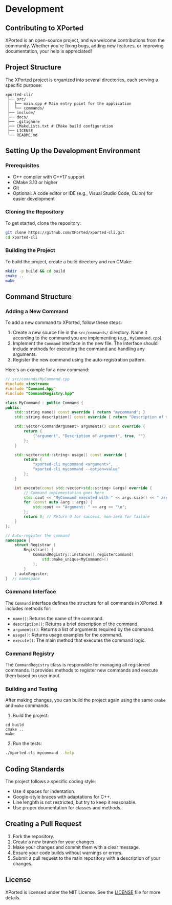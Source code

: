 # Development

## Contributing to XPorted
XPorted is an open-source project, and we welcome contributions from the community. Whether you're fixing bugs, adding new features, or improving documentation, your help is appreciated!

## Project Structure
The XPorted project is organized into several directories, each serving a specific purpose:

```
xported-cli/
 ├── src/
 │ 	├── main.cpp # Main entry point for the application
 │ 	└── commands/
 ├── include/
 ├── docs/
 ├── .gitignore
 ├── CMakeLists.txt # CMake build configuration
 ├── LICENSE
 └── README.md
```

## Setting Up the Development Environment
### Prerequisites
- C++ compiler with C++17 support
- CMake 3.10 or higher
- Git
- Optional: A code editor or IDE (e.g., Visual Studio Code, CLion) for easier development
### Cloning the Repository
To get started, clone the repository:

```bash
git clone https://github.com/XPorted/xported-cli.git
cd xported-cli
```
### Building the Project
To build the project, create a build directory and run CMake:

```bash
mkdir -p build && cd build
cmake ..
make
```

## Command Structure
### Adding a New Command
To add a new command to XPorted, follow these steps:
1. Create a new source file in the `src/commands/` directory. Name it according to the command you are implementing (e.g., `MyCommand.cpp`).
2. Implement the `Command` interface in the new file. The interface should include methods for executing the command and handling any arguments.
3. Register the new command using the auto-registration pattern.

Here's an example for a new command:

```cpp
// src/comands/MyCommand.cpp
#include <iostream>
#include "Command.hpp"
#include "CommandRegistry.hpp"

class MyCommand : public Command {
public:
	std::string name() const override { return "mycommand"; }
	std::string description() const override { return "Description of my command"; }

	std::vector<CommandArgument> arguments() const override {
		return {
			{"argument", "Description of argument", true, ""}
		};
	}

	std::vector<std::string> usage() const override {
		return {
			"xported-cli mycommand <argument>",
			"xported-cli mycommand --option=value"
		};
	}

	int execute(const std::vector<std::string> &args) override {
		// Command implementation goes here
		std::cout << "MyCommand executed with " << args.size() << " arguments\n";
		for (const auto &arg : args) {
			std::cout << "Argument: " << arg << "\n";
		};
		return 0; // Return 0 for success, non-zero for failure
	}
};

// Auto-register the command
namespace {
	struct Registrar {
		Registrar() {
			CommandRegistry::instance().registerCommand(
				std::make_unique<MyCommand>()
			);
		}
	} autoRegister;
}  // namespace
```
### Command Interface
The `Command` interface defines the structure for all commands in XPorted. It includes methods for:
- `name()`: Returns the name of the command.
- `description()`: Returns a brief description of the command.
- `arguments()`: Returns a list of arguments required by the command.
- `usage()`: Returns usage examples for the command.
- `execute()`: The main method that executes the command logic.
### Command Registry
The `CommandRegistry` class is responsible for managing all registered commands. It provides methods to register new commands and execute them based on user input.
### Building and Testing
After making changes, you can build the project again using the same `cmake` and `make` commands.
1. Build the project:
```
cd build
cmake ..
make
```
2. Run the tests:
```bash
./xported-cli mycommand --help
```

## Coding Standards
The project follows a specific coding style:
- Use 4 spaces for indentation.
- Google-style braces with adaptations for C++.
- Line lenghth is not restricted, but try to keep it reasonable.
- Use proper doumentation for classes and methods.

## Creating a Pull Request
1. Fork the repository.
2. Create a new branch for your changes.
3. Make your changes and commit them with a clear message.
4. Ensure your code builds without warnings or errors.
5. Submit a pull request to the main repository with a description of your changes.

## License
XPorted is licensed under the MIT License. See the [LICENSE](../LICENSE) file for more details.